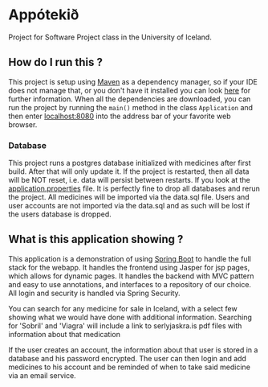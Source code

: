 # Appótekið
Project for Software Project class in the University of Iceland.

## How do I run this ?
This project is setup using [Maven](https://maven.apache.org/what-is-maven.html) as a dependency manager, so if your IDE does not manage that, or you don't have it installed you can look [here](https://maven.apache.org/install.html) for further information.
When all the dependencies are downloaded, you can run the project by running the ``main()`` method in the class ``Application`` and then enter [localhost:8080](http://localhost:8080) into the address bar of your favorite web browser.

### Database
This project runs a postgres database initialized with medicines after first build. After that will only update it. If the project is restarted, then all data will be NOT reset, i.e. data will persist between restarts.
If you look at the [application.properties](https://github.com/rafno/hugbo-1/blob/master/src/main/resources/application.properties) file.
It is perfectly fine to drop all databases and rerun the project. All medicines will be imported via the data.sql file.
Users and user accounts are not imported via the data.sql and as such will be lost if the users database is dropped.

## What is this application showing ?  
This application is a demonstration of using [Spring Boot](https://projects.spring.io/spring-boot/) to handle the full stack for the webapp. It handles the frontend using Jasper for jsp pages, which 
allows for dynamic pages. It handles the backend with MVC pattern and easy to use annotations, and interfaces to a repository of our choice. All login and security is handled via Spring Security.

You can search for any medicine for sale in Iceland, with a select few showing what we would have done with additional information.
Searching for 'Sobril' and 'Viagra' will include a link to serlyjaskra.is pdf files with information about that medication

If the user creates an account, the information about that user is stored in a database and his password encrypted.
The user can then login and add medicines to his account and be reminded of when to take said medicine via an email service.

